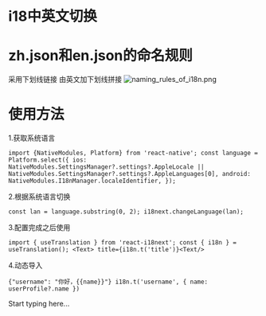 # i18中英文切换
# zh.json和en.json的命名规则
采用下划线链接 由英文加下划线拼接
![naming_rules_of_i18n.png](naming_rules_of_i18n.png)
# 使用方法
1.获取系统语言

`import {NativeModules, Platform} from 'react-native';
const language = Platform.select({
ios:
NativeModules.SettingsManager?.settings?.AppleLocale ||
NativeModules.SettingsManager?.settings?.AppleLanguages[0],
android: NativeModules.I18nManager.localeIdentifier,
});`

2.根据系统语言切换

`const lan = language.substring(0, 2);
i18next.changeLanguage(lan);`

3.配置完成之后使用

`import { useTranslation } from 'react-i18next';
const { i18n } = useTranslation();
 <Text> title={i18n.t('title')}<Text/>
`

4.动态导入

`{"username": "你好，{{name}}"}
i18n.t('username', { name: userProfile?.name })
`


Start typing here...